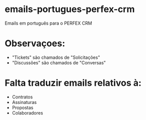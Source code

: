 # emails-portugues-perfex-crm
Emails em português para o PERFEX CRM

# Observaçoes:
- "Tickets" são chamados de "Solicitações"
- "Discussões" são chamados de "Conversas"

# Falta traduzir emails relativos à:
- Contratos
- Assinaturas
- Propostas
- Colaboradores
